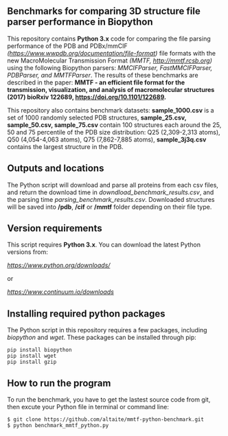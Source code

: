 ## Benchmarks for comparing 3D structure file parser performance in Biopython
 
This repository contains **Python 3.x** code for comparing the file parsing performance of the PDB and PDBx/mmCIF *(https://www.wwpdb.org/documentation/file-format)* file formats with the new MacroMolecular Transmission Format *(MMTF, http://mmtf.rcsb.org)* using the following Biopython parsers: *MMCIFParser, FastMMCIFParser, PDBParser, and MMTFParser*. The results of these benchmarks are described in the paper: **MMTF - an efficient file format for the transmission, visualization, and analysis of macromolecular structures (2017) bioRxiv 122689,  https://doi.org/10.1101/122689.**

This repository also contains benchmark datasets: **sample_1000.csv** is a set of 1000 randomly selected PDB structures, **sample_25.csv, sample_50.csv, sample_75.csv** contain 100 structures each around the 25, 50 and 75 percentile of the PDB size distribution: Q25 (2,309-2,313 atoms), Q50 (4,054-4,063 atoms), Q75 (7,862-7,885 atoms), **sample_3j3q.csv** contains the largest structure in the PDB.

## Outputs and locations
The Python script will download and parse all proteins from each csv files, and return the download time in *downdload_benchmark_results.csv*, and the parsing time *parsing_benchmark_results.csv*. Downloaded structures will be saved into **/pdb**, **/cif** or **/mmtf** folder depending on their file type.

## Version requirements
This script requires **Python 3.x**. You can download the latest Python versions from:

*https://www.python.org/downloads/* 

or 

*https://www.continuum.io/downloads*


## Installing required python packages
The Python script in this repository requires a few packages, including *biopython* and *wget*. These packages can be installed through pip: 
```
pip install biopython 
pip install wget 
pip install gzip
``` 

## How to run the program
To run the benchmark, you have to get the lastest source code from git, then excute your Python file in terminal or command line:
```
$ git clone https://github.com/altaite/mmtf-python-benchmark.git
$ python benchmark_mmtf_python.py
``` 
